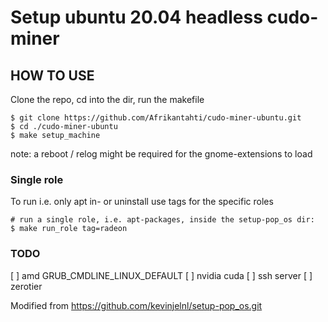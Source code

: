 # Setup ubuntu 20.04 headless cudo-miner

## HOW TO USE

Clone the repo, cd into the dir, run the makefile

```
$ git clone https://github.com/Afrikantahti/cudo-miner-ubuntu.git
$ cd ./cudo-miner-ubuntu
$ make setup_machine
```

note: a reboot / relog might be required for the gnome-extensions to load

### Single role

To run i.e. only apt in- or uninstall use tags for the specific roles

```
# run a single role, i.e. apt-packages, inside the setup-pop_os dir:
$ make run_role tag=radeon
```

### TODO

[ ] amd GRUB_CMDLINE_LINUX_DEFAULT
[ ] nvidia cuda
[ ] ssh server
[ ] zerotier

Modified from https://github.com/kevinjelnl/setup-pop_os.git
